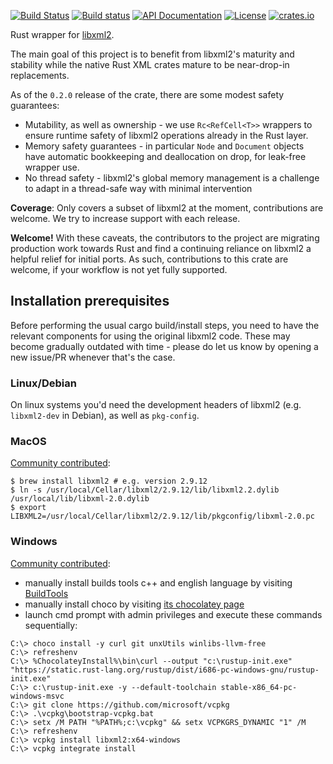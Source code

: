 [![Build Status](https://secure.travis-ci.org/KWARC/rust-libxml.png?branch=master)](http://travis-ci.org/KWARC/rust-libxml)
[![Build status](https://ci.appveyor.com/api/projects/status/77y239qifm940bpu/branch/master?svg=true)](https://ci.appveyor.com/project/dginev/rust-libxml/branch/master)
[![API Documentation](https://img.shields.io/badge/docs-API-blue.svg)](http://KWARC.github.io/rust-libxml/libxml/index.html)
[![License](http://img.shields.io/badge/license-MIT-blue.svg)](https://raw.githubusercontent.com/KWARC/rust-libxml/master/LICENSE)
[![crates.io](https://img.shields.io/crates/v/libxml.svg)](https://crates.io/crates/libxml)

Rust wrapper for [libxml2](http://xmlsoft.org/).

The main goal of this project is to benefit from libxml2's maturity and stability while the native Rust XML crates mature to be near-drop-in replacements.

As of the `0.2.0` release of the crate, there are some modest safety guarantees:

 * Mutability, as well as ownership - we use `Rc<RefCell<T>>` wrappers to ensure runtime safety of libxml2 operations already in the Rust layer.
 * Memory safety guarantees - in particular `Node` and `Document` objects have automatic bookkeeping and deallocation on drop, for leak-free wrapper use.
 * No thread safety - libxml2's global memory management is a challenge to adapt in a thread-safe way with minimal intervention

**Coverage**: Only covers a subset of libxml2 at the moment, contributions are welcome. We try to increase support with each release.

**Welcome!** With these caveats, the contributors to the project are migrating production work towards Rust and find a continuing reliance on libxml2 a helpful relief for initial ports. As such, contributions to this crate are welcome, if your workflow is not yet fully supported.

## Installation prerequisites

Before performing the usual cargo build/install steps, you need to have the relevant components for using the original libxml2 code. These may become gradually outdated with time - please do let us know by opening a new issue/PR whenever that's the case.

### Linux/Debian

On linux systems you'd need the development headers of libxml2 (e.g. `libxml2-dev` in Debian), as well as `pkg-config`.

### MacOS
[Community contributed](https://github.com/KWARC/rust-libxml/issues/88#issuecomment-890876895):

```
$ brew install libxml2 # e.g. version 2.9.12 
$ ln -s /usr/local/Cellar/libxml2/2.9.12/lib/libxml2.2.dylib /usr/local/lib/libxml-2.0.dylib
$ export LIBXML2=/usr/local/Cellar/libxml2/2.9.12/lib/pkgconfig/libxml-2.0.pc
```

### Windows

[Community contributed](https://github.com/KWARC/rust-libxml/issues/81#issuecomment-760364976):

* manually install builds tools c++ and english language by visiting [BuildTools](https://visualstudio.microsoft.com/fr/thank-you-downloading-visual-studio/?sku=BuildTools&rel=16)
* manually install choco by visiting [its chocolatey page](https://docs.chocolatey.org/en-us/choco/setup)
* launch cmd prompt with admin privileges and execute these commands sequentially:
```
C:\> choco install -y curl git unxUtils winlibs-llvm-free
C:\> refreshenv
C:\> %ChocolateyInstall%\bin\curl --output "c:\rustup-init.exe" "https://static.rust-lang.org/rustup/dist/i686-pc-windows-gnu/rustup-init.exe"
C:\> c:\rustup-init.exe -y --default-toolchain stable-x86_64-pc-windows-msvc
C:\> git clone https://github.com/microsoft/vcpkg
C:\> .\vcpkg\bootstrap-vcpkg.bat
C:\> setx /M PATH "%PATH%;c:\vcpkg" && setx VCPKGRS_DYNAMIC "1" /M
C:\> refreshenv
C:\> vcpkg install libxml2:x64-windows
C:\> vcpkg integrate install
```